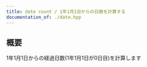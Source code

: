 ```yaml
---
title: date count / 1年1月1日からの日数を計算する
documentation_of: ./date.hpp
---
```


## 概要
1年1月1日からの経過日数(1年1月1日が0日目)を計算します

